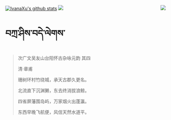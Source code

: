 [![IvanaXu's github stats](https://github-readme-stats.vercel.app/api?username=IvanaXu&show_icons=true&theme=vue-dark)](https://github.com/anuraghazra/github-readme-stats)
<img align="right" src="https://github-readme-stats.vercel.app/api/top-langs/?username=IvanaXu&langs_count=8&theme=graywhite" />
<img src="https://github-readme-stats.vercel.app/api/wakatime?username=IvanaXu&layout=compact&langs_count=8&theme=vue-dark&custom_title=Programming~Times/SinceJul.29.2021" />
# བཀྲ་ཤིས་བདེ་ལེགས་
> 次广文吴友山台阳怀古杂咏元韵 其四
>
> 清·章甫
>
> 珊树环村竹绕城，承天古郡久更名。
> 
> 北流直下沉渊獭，东去终消拔浪鲸。
> 
> 四省屏藩围岛屿，万家烟火出蓬瀛。
> 
> 东西早晚飞航便，风信天然水道平。
